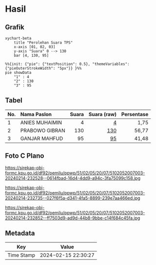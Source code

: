 # Hasil

## Grafik

```mermaid
xychart-beta
    title "Perolehan Suara TPS"
    x-axis [01, 02, 03]
    y-axis "Suara" 0 --> 130
    bar [4, 130, 95]
```

```mermaid
%%{init: {"pie": {"textPosition": 0.5}, "themeVariables": {"pieOuterStrokeWidth": "5px"}} }%%
pie showData
    "1" : 4
    "2" : 130
    "3" : 95
```

## Tabel

| No. | Nama Paslon    | Suara | Suara (raw) | Persentase |
|:--- |:-------------- | -----:| -----------:| ----------:|
| 1   | ANIES MUHAIMIN | 4     | [4][p-1]    | 1,75       |
| 2   | PRABOWO GIBRAN | 130   | [130][p-2]  | 56,77      |
| 3   | GANJAR MAHFUD  | 95    | [95][p-3]   | 41,48      |


[p-1]: https://github.com/gigit-pemilu/pemilu-2024-51-bali/blob/main/pilpres/hitung-suara/sub/51-bali/sub/02-tabanan/sub/05-tabanan/sub/2007-denbantas/sub/003-tps/sub/paslon-1.txt
[p-2]: https://github.com/gigit-pemilu/pemilu-2024-51-bali/blob/main/pilpres/hitung-suara/sub/51-bali/sub/02-tabanan/sub/05-tabanan/sub/2007-denbantas/sub/003-tps/sub/paslon-2.txt
[p-3]: https://github.com/gigit-pemilu/pemilu-2024-51-bali/blob/main/pilpres/hitung-suara/sub/51-bali/sub/02-tabanan/sub/05-tabanan/sub/2007-denbantas/sub/003-tps/sub/paslon-3.txt

## Foto C Plano

https://sirekap-obj-formc.kpu.go.id/df92/pemilu/ppwp/51/02/05/20/07/5102052007003-20240214-232528--0614fbad-16d4-4dd9-a94c-3fa75099c158.jpg

https://sirekap-obj-formc.kpu.go.id/df92/pemilu/ppwp/51/02/05/20/07/5102052007003-20240214-232735--027f6f5a-d341-4fa5-8899-239e7aa466ed.jpg

https://sirekap-obj-formc.kpu.go.id/df92/pemilu/ppwp/51/02/05/20/07/5102052007003-20240214-232852--ff7503d9-ad9d-44b8-9bbe-c14f684c45fa.jpg


## Metadata

| Key        | Value               |
| ---------- | ------------------- |
| Time Stamp | 2024-02-15 22:30:27 |



